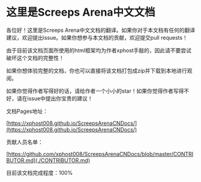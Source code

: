 # 这里是Screeps Arena中文文档

各位好！这里是Screeps Arena中文文档的翻译。如果你对于本文档有任何的翻译建议，欢迎提出issue。如果你想参与本文档的贡献，欢迎提交pull requests！

由于目前该文档页面所使用的html框架均为作者xphost手敲的，因此请不要尝试破坏这个文档的完整性！

如果你想体验完整的文档，你也可以直接将该文档打包成zip并下载到本地进行观阅。

如果你觉得作者写得好的话，请给作者一个小小的star！如果你觉得作者写得不好，请在issue中提出你宝贵的建议！

文档Pages地址：

[https://xphost008.github.io/ScreepsArenaCNDocs/](https://xphost008.github.io/ScreepsArenaCNDocs/)

贡献人员名单：

[https://github.com/xphost008/ScreepsArenaCNDocs/blob/master/CONTRIBUTOR.md](./CONTRIBUTOR.md)

目前该文档完成程度：100%
